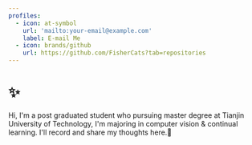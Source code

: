 ```yaml
---
profiles:
  - icon: at-symbol
    url: 'mailto:your-email@example.com'
    label: E-mail Me
  - icon: brands/github
    url: https://github.com/FisherCats?tab=repositories
---
```


# ✨
Hi, I'm a post graduated student who pursuing master degree at Tianjin University of Technology, I'm majoring in computer vision & continual learning. I'll record and share my thoughts here.📝
